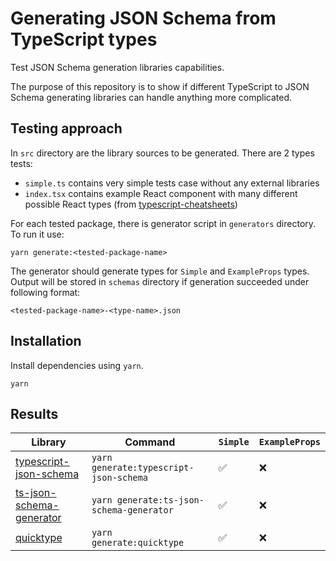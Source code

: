 # Generating JSON Schema from TypeScript types

Test JSON Schema generation libraries capabilities.

The purpose of this repository is to show if different
TypeScript to JSON Schema generating libraries
can handle anything more complicated.

## Testing approach

In `src` directory are the library sources to be generated. There are 2 types tests:

- `simple.ts` contains very simple tests case without any external libraries
- `index.tsx` contains example React component with many different possible React types (from [typescript-cheatsheets](https://github.com/typescript-cheatsheets/react#basic-prop-types-examples))

For each tested package, there is generator script in `generators` directory. To run it use:

```shell
yarn generate:<tested-package-name>
```

The generator should generate types for `Simple` and `ExampleProps` types. Output will be stored in `schemas` directory if generation succeeded under following format:

```
<tested-package-name>-<type-name>.json
```

## Installation

Install dependencies using `yarn`.

```shell
yarn
```

## Results

| Library                                                                      | Command                                  | `Simple` | `ExampleProps` |
| ---------------------------------------------------------------------------- | ---------------------------------------- | -------- | -------------- |
| [typescript-json-schema](https://github.com/YousefED/typescript-json-schema) | `yarn generate:typescript-json-schema`   | ✅       | ❌             |
| [ts-json-schema-generator](https://github.com/vega/ts-json-schema-generator) | `yarn generate:ts-json-schema-generator` | ✅       | ❌             |
| [quicktype](https://github.com/quicktype/quicktype)                          | `yarn generate:quicktype`                | ✅       | ❌             |
